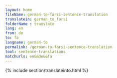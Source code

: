 ```yaml
---
layout: home
fileName: german-to-farsi-sentence-translation
translatein: german_to_farsi
folderName : translate
lang: en
from: de
to: fa
langname: german-to
permalink: /german-to-farsi-sentence-translation
tool: sentence-translations
matchurls: en&&de&&fa
---
```

{% include section/translateinto.html %}
